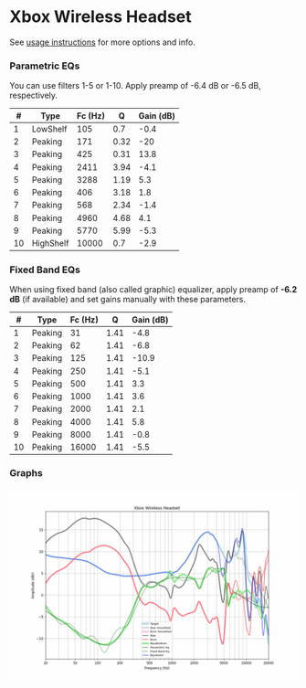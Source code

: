 # Xbox Wireless Headset
See [usage instructions](https://github.com/jaakkopasanen/AutoEq#usage) for more options and info.

### Parametric EQs
You can use filters 1-5 or 1-10. Apply preamp of -6.4 dB or -6.5 dB, respectively.

|   # | Type      |   Fc (Hz) |    Q |   Gain (dB) |
|-----|-----------|-----------|------|-------------|
|   1 | LowShelf  |       105 | 0.7  |        -0.4 |
|   2 | Peaking   |       171 | 0.32 |       -20   |
|   3 | Peaking   |       425 | 0.31 |        13.8 |
|   4 | Peaking   |      2411 | 3.94 |        -4.1 |
|   5 | Peaking   |      3288 | 1.19 |         5.3 |
|   6 | Peaking   |       406 | 3.18 |         1.8 |
|   7 | Peaking   |       568 | 2.34 |        -1.4 |
|   8 | Peaking   |      4960 | 4.68 |         4.1 |
|   9 | Peaking   |      5770 | 5.99 |        -5.3 |
|  10 | HighShelf |     10000 | 0.7  |        -2.9 |

### Fixed Band EQs
When using fixed band (also called graphic) equalizer, apply preamp of **-6.2 dB** (if available) and set gains manually with these parameters.

|   # | Type    |   Fc (Hz) |    Q |   Gain (dB) |
|-----|---------|-----------|------|-------------|
|   1 | Peaking |        31 | 1.41 |        -4.8 |
|   2 | Peaking |        62 | 1.41 |        -6.8 |
|   3 | Peaking |       125 | 1.41 |       -10.9 |
|   4 | Peaking |       250 | 1.41 |        -5.1 |
|   5 | Peaking |       500 | 1.41 |         3.3 |
|   6 | Peaking |      1000 | 1.41 |         3.6 |
|   7 | Peaking |      2000 | 1.41 |         2.1 |
|   8 | Peaking |      4000 | 1.41 |         5.8 |
|   9 | Peaking |      8000 | 1.41 |        -0.8 |
|  10 | Peaking |     16000 | 1.41 |        -5.5 |

### Graphs
![](./Xbox%20Wireless%20Headset.png)
